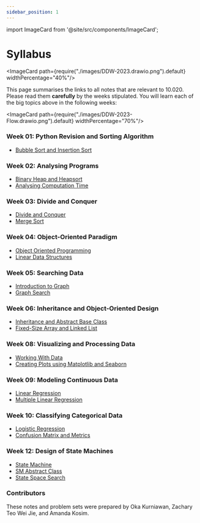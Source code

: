 ```yaml
---
sidebar_position: 1
---
```


import ImageCard from '@site/src/components/ImageCard';

# Syllabus

<ImageCard path={require("./images/DDW-2023.drawio.png").default} widthPercentage="40%"/>

This page summarises the links to all notes that are relevant to 10.020. Please read them **carefully** by the weeks stipulated. You will learn each of the big topics above in the following weeks:

<ImageCard path={require("./images/DDW-2023-Flow.drawio.png").default} widthPercentage="70%"/>

### Week 01: Python Revision and Sorting Algorithm

- [Bubble Sort and Insertion Sort](/notes/category/sorting-algorithms)

### Week 02: Analysing Programs

- [Binary Heap and Heapsort](http://localhost)
- [Analysing Computation Time](http://localhost)

### Week 03: Divide and Conquer

- [Divide and Conquer](http://localhost)
- [Merge Sort](http://localhost)

### Week 04: Object-Oriented Paradigm

- [Object Oriented Programming](http://localhost)
- [Linear Data Structures](http://localhost)

### Week 05: Searching Data

- [Introduction to Graph](http://localhost)
- [Graph Search](http://localhost)

### Week 06: Inheritance and Object-Oriented Design

- [Inheritance and Abstract Base Class](http://localhost)
- [Fixed-Size Array and Linked List](http://localhost)

### Week 08: Visualizing and Processing Data

- [Working With Data](http://localhost)
- [Creating Plots using Matplotlib and Seaborn](http://localhost)

### Week 09: Modeling Continuous Data

- [Linear Regression](http://localhost)
- [Multiple Linear Regression](http://localhost)

### Week 10: Classifying Categorical Data

- [Logistic Regression](http://localhost)
- [Confusion Matrix and Metrics](http://localhost)

### Week 12: Design of State Machines

- [State Machine](http://localhost)
- [SM Abstract Class](http://localhost)
- [State Space Search](http://localhost)

### Contributors

These notes and problem sets were prepared by Oka Kurniawan, Zachary Teo Wei Jie, and Amanda Kosim.
